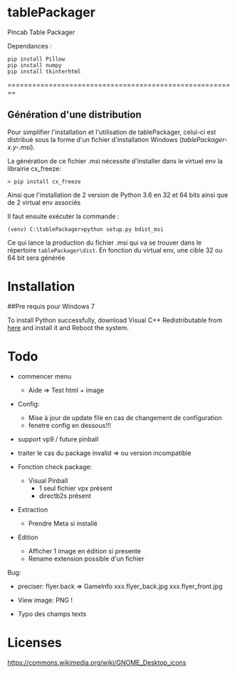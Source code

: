 # tablePackager
Pincab Table Packager

Dependances :

    pip install Pillow
    pip install numpy
    pip install tkinterhtml
    
    
    
========================================================

Génération d'une distribution
-----------------------------

Pour simplifier l'installation et l'utilisation de tablePackager, celui-ci 
est distribué sous la forme d'un fichier d'installation Windows (_tablePackager-x.y-<arch>.msi_).

La génération de ce fichier .msi nécessite d'installer dans le virtuel env la librairie cx_freeze:

    > pip install cx_freeze

Ainsi que l'installation de 2 version de Python 3.6 en 32 et 64 bits ainsi que de 2 virtual
env associés

Il faut ensuite exécuter la commande :
    
    (venv) C:\tablePackager>python setup.py bdist_msi
    
Ce qui lance la production du fichier .msi qui va se trouver dans le répertoire `tablePackager\dist`.
En fonction du virtual env, une cible 32 ou 64 bit sera générée
    


Installation 
============

##Pre requis pour Windows 7

To install Python successfully, download Visual C++ Redistributable 
from [here](https://www.microsoft.com/en-in/download/details.aspx?id=48145) and install it and Reboot the system.

Todo
====
    
- commencer menu
    - Aide => Test html + image
    

- Config:
    - Mise à jour de update file en cas de changement de configuration
    - fenetre config en dessous!!!

- support vp9 / future pinball


- traiter le cas du package invalid
    => ou version incompatible

+ Fonction check package:
    * Visual Pinball
        - 1 seul fichier vpx présent
        - directb2s présent
 
+ Extraction
    * Prendre Meta si installé
   
+ Edition
    * Afficher 1 image en édition si presente
    * Rename extension possible d'un fichier
    
Bug: 
    
 - preciser:
    flyer.back => GameInfo
                    xxx.flyer_back.jpg
                    xxx.flyer_front.jpg
                    
 - View image: PNG !
    
 - Typo des champs texts



Licenses
=========

https://commons.wikimedia.org/wiki/GNOME_Desktop_icons